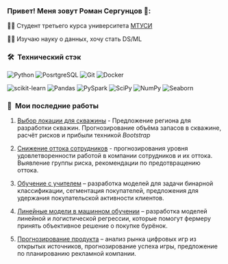 ### Привет! Меня зовут Роман Сергунцов 🥒:  
  
👨‍💻 Студент третьего курса университета [МТУСИ](https://mtuci.ru/)

👨‍🎓 Изучаю науку о данных, хочу стать DS/ML

<h3> 🛠 &nbsp;Технический стэк</h3>


![Python](https://img.shields.io/badge/-Python-333333?style=flat&logo=python) 
![PosrtgreSQL](https://img.shields.io/badge/-PostgreSQL-333333?style=flat&logo=postgresql&logoColor=white) ![Git](https://img.shields.io/badge/-Git-333333?style=flat&logo=git) 
![Docker](https://img.shields.io/badge/-Docker-333333?style=flat&logo=docker&logoColor=white)

![scikit-learn](https://img.shields.io/badge/scikit--learn-F7931E?style=for-the-badge&logo=scikit-learn&logoColor=white)
![Pandas](https://img.shields.io/badge/Pandas-150458?style=for-the-badge&logo=pandas&logoColor=white)
![PySpark](https://img.shields.io/badge/PySpark-000000?style=for-the-badge&logo=apachespark&logoColor=white)
![SciPy](https://img.shields.io/badge/SciPy-8CAAE6?style=for-the-badge&logo=scipy&logoColor=white)
![NumPy](https://img.shields.io/badge/NumPy-013243?style=for-the-badge&logo=numpy&logoColor=white)
![Seaborn](https://img.shields.io/badge/Seaborn-5B8FA9?style=for-the-badge&logo=seaborn&logoColor=white)


<h3> 📝 &nbsp;Мои последние работы</h3>

1. [Выбор локации для скважины](https://github.com/serguntsov/geo_well_ml) - Предложение региона для разработки скважин. Прогнозирование объёма запасов в скважине, расчёт рисков и прибыли техникой *Bootstrap* 

2. [Снижение оттока сотрудников](https://github.com/serguntsov/ML_HR_ANALYST) - прогнозирования уровня
удовлетворенности работой в компании сотрудников и их
оттока. Выявление группы риска, рекомендации по
предотвращению оттока.

3. [Обучение с учителем](https://github.com/serguntsov/supervised_learning_one_click) – разработка моделей для задачи
бинарной классификации, сегментация покупателей,
предложения для удержания покупательской активности
клиентов.

4. [Линейные модели в машинном обучении](https://github.com/serguntsov/linear_models_cow_buy) – разработка моделей
линейной и логистической регрессии, которые помогут фермеру
принять объективное решение о покупке бурёнок.

5. [Прогнозирование продукта](https://github.com/serguntsov/analytical_forecast) – анализ рынка цифровых игр из
открытых источников, прогнозирование успеха игры,
предложение по планированию рекламной компании.